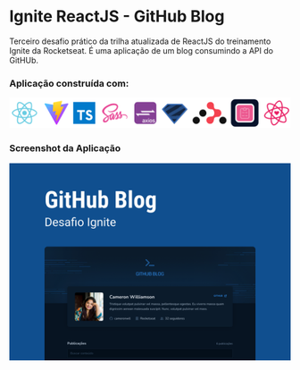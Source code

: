 # Ignite ReactJS - GitHub Blog
Terceiro desafio prático da trilha atualizada de ReactJS do treinamento Ignite da Rocketseat.
É uma aplicação de um blog consumindo a API do GitHUb.
### Aplicação construída com:
<div>
  <img src="/public/techs.png" title="Vite | ReactJS | TypeScript | Sass | Axios | Zod | React Router | React Form | React Icons" />
</div>

### Screenshot da Aplicação
![GitHub Blog](/public/capa.png "GitHub Blog")
